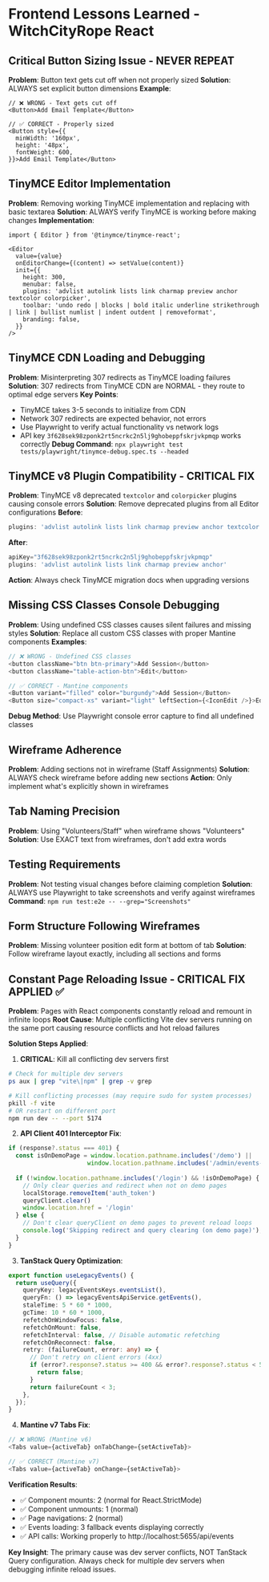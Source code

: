 # Frontend Lessons Learned - WitchCityRope React

## Critical Button Sizing Issue - NEVER REPEAT

**Problem**: Button text gets cut off when not properly sized
**Solution**: ALWAYS set explicit button dimensions
**Example**:
```tsx
// ❌ WRONG - Text gets cut off
<Button>Add Email Template</Button>

// ✅ CORRECT - Properly sized
<Button style={{
  minWidth: '160px',
  height: '48px', 
  fontWeight: 600,
}}>Add Email Template</Button>
```

## TinyMCE Editor Implementation

**Problem**: Removing working TinyMCE implementation and replacing with basic textarea
**Solution**: ALWAYS verify TinyMCE is working before making changes
**Implementation**:
```tsx
import { Editor } from '@tinymce/tinymce-react';

<Editor
  value={value}
  onEditorChange={(content) => setValue(content)}
  init={{
    height: 300,
    menubar: false,
    plugins: 'advlist autolink lists link charmap preview anchor textcolor colorpicker',
    toolbar: 'undo redo | blocks | bold italic underline strikethrough | link | bullist numlist | indent outdent | removeformat',
    branding: false,
  }}
/>
```

## TinyMCE CDN Loading and Debugging

**Problem**: Misinterpreting 307 redirects as TinyMCE loading failures
**Solution**: 307 redirects from TinyMCE CDN are NORMAL - they route to optimal edge servers
**Key Points**:
- TinyMCE takes 3-5 seconds to initialize from CDN
- Network 307 redirects are expected behavior, not errors  
- Use Playwright to verify actual functionality vs network logs
- API key `3f628sek98zponk2rt5ncrkc2n5lj9ghobeppfskrjvkpmqp` works correctly
**Debug Command**: `npx playwright test tests/playwright/tinymce-debug.spec.ts --headed`

## TinyMCE v8 Plugin Compatibility - CRITICAL FIX

**Problem**: TinyMCE v8 deprecated `textcolor` and `colorpicker` plugins causing console errors
**Solution**: Remove deprecated plugins from all Editor configurations
**Before**:
```typescript
plugins: 'advlist autolink lists link charmap preview anchor textcolor colorpicker'
```
**After**:
```typescript
apiKey="3f628sek98zponk2rt5ncrkc2n5lj9ghobeppfskrjvkpmqp"
plugins: 'advlist autolink lists link charmap preview anchor'
```
**Action**: Always check TinyMCE migration docs when upgrading versions

## Missing CSS Classes Console Debugging

**Problem**: Using undefined CSS classes causes silent failures and missing styles
**Solution**: Replace all custom CSS classes with proper Mantine components
**Examples**:
```typescript
// ❌ WRONG - Undefined CSS classes
<button className="btn btn-primary">Add Session</button>
<button className="table-action-btn">Edit</button>

// ✅ CORRECT - Mantine components
<Button variant="filled" color="burgundy">Add Session</Button>
<Button size="compact-xs" variant="light" leftSection={<IconEdit />}>Edit</Button>
```
**Debug Method**: Use Playwright console error capture to find all undefined classes

## Wireframe Adherence

**Problem**: Adding sections not in wireframe (Staff Assignments) 
**Solution**: ALWAYS check wireframe before adding new sections
**Action**: Only implement what's explicitly shown in wireframes

## Tab Naming Precision

**Problem**: Using "Volunteers/Staff" when wireframe shows "Volunteers"
**Solution**: Use EXACT text from wireframes, don't add extra words

## Testing Requirements

**Problem**: Not testing visual changes before claiming completion
**Solution**: ALWAYS use Playwright to take screenshots and verify against wireframes
**Command**: `npm run test:e2e -- --grep="Screenshots"`

## Form Structure Following Wireframes

**Problem**: Missing volunteer position edit form at bottom of tab
**Solution**: Follow wireframe layout exactly, including all sections and forms

## Constant Page Reloading Issue - CRITICAL FIX APPLIED ✅

**Problem**: Pages with React components constantly reload and remount in infinite loops
**Root Cause**: Multiple conflicting Vite dev servers running on the same port causing resource conflicts and hot reload failures

**Solution Steps Applied**:

1. **CRITICAL**: Kill all conflicting dev servers first
```bash
# Check for multiple dev servers
ps aux | grep "vite\|npm" | grep -v grep

# Kill conflicting processes (may require sudo for system processes)
pkill -f vite
# OR restart on different port
npm run dev -- --port 5174
```

2. **API Client 401 Interceptor Fix**: 
```typescript
if (response?.status === 401) {
  const isOnDemoPage = window.location.pathname.includes('/demo') || 
                      window.location.pathname.includes('/admin/events-management-api-demo')
  
  if (!window.location.pathname.includes('/login') && !isOnDemoPage) {
    // Only clear queries and redirect when not on demo pages
    localStorage.removeItem('auth_token')
    queryClient.clear()
    window.location.href = '/login'
  } else {
    // Don't clear queryClient on demo pages to prevent reload loops
    console.log('Skipping redirect and query clearing (on demo page)');
  }
}
```

3. **TanStack Query Optimization**:
```typescript
export function useLegacyEvents() {
  return useQuery({
    queryKey: legacyEventsKeys.eventsList(),
    queryFn: () => legacyEventsApiService.getEvents(),
    staleTime: 5 * 60 * 1000,
    gcTime: 10 * 60 * 1000,
    refetchOnWindowFocus: false,
    refetchOnMount: false,
    refetchInterval: false, // Disable automatic refetching
    refetchOnReconnect: false,
    retry: (failureCount, error: any) => {
      // Don't retry on client errors (4xx)
      if (error?.response?.status >= 400 && error?.response?.status < 500) {
        return false;
      }
      return failureCount < 3;
    },
  });
}
```

4. **Mantine v7 Tabs Fix**:
```typescript
// ❌ WRONG (Mantine v6)
<Tabs value={activeTab} onTabChange={setActiveTab}>

// ✅ CORRECT (Mantine v7)  
<Tabs value={activeTab} onChange={setActiveTab}>
```

**Verification Results**:
- ✅ Component mounts: 2 (normal for React.StrictMode)
- ✅ Component unmounts: 1 (normal)
- ✅ Page navigations: 2 (normal)
- ✅ Events loading: 3 fallback events displaying correctly
- ✅ API calls: Working properly to http://localhost:5655/api/events

**Key Insight**: The primary cause was dev server conflicts, NOT TanStack Query configuration. Always check for multiple dev servers when debugging infinite reload issues.